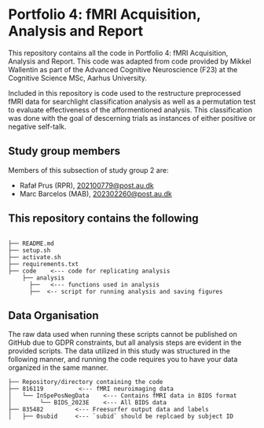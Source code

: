 # Portfolio 4: fMRI Acquisition, Analysis and Report
This repository contains all the code in Portfolio 4: fMRI Acquisition, Analysis and Report. This code was adapted from code provided by Mikkel Wallentin as part of the Advanced Cognitive Neuroscience (F23) at the Cognitive Science MSc, Aarhus University. 

Included in this repository is code used to the restructure preprocessed fMRI data for searchlight classification analysis as well as a permutation test to evaluate effectiveness of the afformentioned analysis. This classification was done with the goal of descerning trials as instances of either positive or negative self-talk.

## Study group members
Members of this subsection of study group 2 are: 

- Rafał Prus (RPR), [202100779@post.au.dk](mailto:202100779@post.au.dk)
- Marc Barcelos (MAB), [202302260@post.au.dk](mailto:202302260@post.au.dk)

## This repository contains the following

```

├── README.md
├── setup.sh
├── activate.sh
├── requirements.txt       
├── code    <--- code for replicating analysis
    ├── analysis   
      ├──   <--- functions used in analysis
      ├──  <-- script for running analysis and saving figures
```

## Data Organisation
The raw data used when running these scripts cannot be published on GitHub due to GDPR constraints, but all analysis steps are evident in the provided scripts. The data utilized in this study was structured in the following manner, and running the code requires you to have your data organized in the same manner.

````
├── Repository/directory containing the code
├── 816119          <--- fMRI neuroimaging data
│   └── InSpePosNegData    <--- Contains fMRI data in BIDS format
│        └── BIDS_2023E    <--- All BIDS data
├── 835482         <--- Freesurfer output data and labels
│   ├── 0subid     <--- `subid` should be replcaed by subject ID
````
